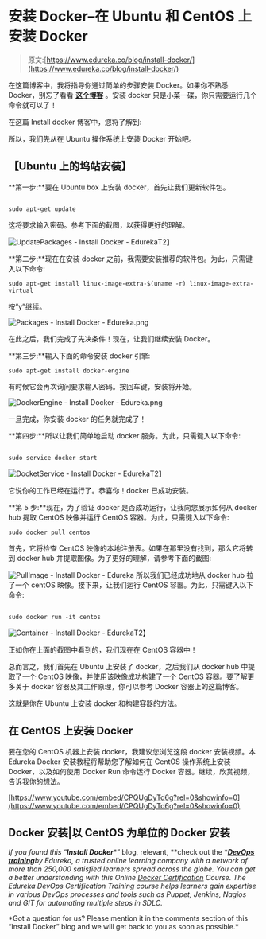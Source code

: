 # 安装 Docker–在 Ubuntu 和 CentOS 上安装 Docker

> 原文:[https://www.edureka.co/blog/install-docker/](https://www.edureka.co/blog/install-docker/)

在这篇博客中，我将指导你通过简单的步骤安装 Docker。如果你不熟悉 Docker，别忘了看看 [**这个博客**](https://www.edureka.co/blog/docker-explained/) 。安装 docker 只是小菜一碟，你只需要运行几个命令就可以了！

在这篇 Install docker 博客中，您将了解到:

所以，我们先从在 Ubuntu 操作系统上安装 Docker 开始吧。

## **【Ubuntu 上的坞站安装】**

**第一步:**要在 Ubuntu box 上安装 docker，首先让我们更新软件包。

```

sudo apt-get update

```

这将要求输入密码。参考下面的截图，以获得更好的理解。

![UpdatePackages - Install Docker - Edureka](../Images/466eed0be7873754ec026e4a63e917fd.png)T2】

**第二步:**现在在安装 docker 之前，我需要安装推荐的软件包。为此，只需键入以下命令:

```
sudo apt-get install linux-image-extra-$(uname -r) linux-image-extra-virtual

```

按“y”继续。

![Packages - Install Docker - Edureka.png](../Images/0f63e3da3b4917b89530749ecd50228c.png)

在此之后，我们完成了先决条件！现在，让我们继续安装 Docker。

**第三步:**输入下面的命令安装 docker 引擎:

```
sudo apt-get install docker-engine

```

有时候它会再次询问要求输入密码。按回车键，安装将开始。

![DockerEngine - Install Docker - Edureka.png](../Images/ef46b0cf42544246f07f9cdc7c8ec216.png)

一旦完成，你安装 docker 的任务就完成了！

**第四步:**所以让我们简单地启动 docker 服务。为此，只需键入以下命令:

```

sudo service docker start

```

![DocketService - Install Docker - Edureka](../Images/09620e2d2d3d5949ee5b5bd2cc2953aa.png)T2】

它说你的工作已经在运行了。恭喜你！docker 已成功安装。

**第 5 步:**现在，为了验证 docker 是否成功运行，让我向您展示如何从 docker hub 提取 CentOS 映像并运行 CentOS 容器。为此，只需键入以下命令:

```
sudo docker pull centos

```

首先，它将检查 CentOS 映像的本地注册表。如果在那里没有找到，那么它将转到 docker hub 并提取图像。为了更好的理解，请参考下面的截图:

![PullImage - Install Docker - Edureka](../Images/2b6ded39499e1a1082f163e1f47c6c27.png) 所以我们已经成功地从 docker hub 拉了一个 centOS 映像。接下来，让我们运行 CentOS 容器。为此，只需键入以下命令:

```

sudo docker run -it centos

```

![Container - Install Docker - Edureka](../Images/2d842e3077004e5c7fdfefd8a3c4e01d.png)T2】

正如你在上面的截图中看到的，我们现在在 CentOS 容器中！

总而言之，我们首先在 Ubuntu 上安装了 docker，之后我们从 docker hub 中提取了一个 CentOS 映像，并使用该映像成功构建了一个 CentOS 容器。要了解更多关于 docker 容器及其工作原理，你可以参考 Docker 容器上的这篇博客。

这就是你在 Ubuntu 上安装 docker 和构建容器的方法。

## **在 CentOS** 上安装 Docker

要在您的 CentOS 机器上安装 docker，我建议您浏览这段 docker 安装视频。本 Edureka Docker 安装教程将帮助您了解如何在 CentOS 操作系统上安装 Docker，以及如何使用 Docker Run 命令运行 Docker 容器。继续，欣赏视频，告诉我你的想法。

[https://www.youtube.com/embed/CPQUgDyTd6g?rel=0&showinfo=0](https://www.youtube.com/embed/CPQUgDyTd6g?rel=0&showinfo=0)

## Docker 安装|以 CentOS 为单位的 Docker 安装

*If you found this “**Install Docker****” blog, relevant, **check out the *[***DevOps training***](https://www.edureka.co/devops-certification-training)*by Edureka, a trusted online learning company with a network of more than 250,000 satisfied learners spread across the globe. You can get a better understanding with this Online [Docker Certification](https://www.edureka.co/docker-training) Course. The Edureka DevOps Certification Training course helps learners gain expertise in various DevOps processes and tools such as Puppet, Jenkins, Nagios and GIT for automating multiple steps in SDLC.*

<article class="maincontentblog">*Got a question for us? Please mention it in the comments section of this “Install Docker” blog and we will get back to you as soon as possible.*</article>